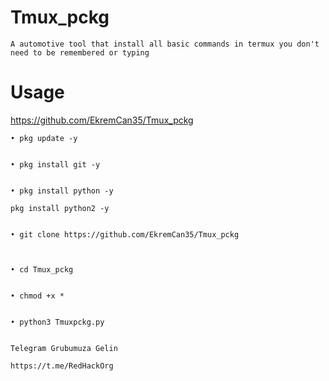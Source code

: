 # Tmux_pckg
```A automotive tool that install all basic commands in termux you don't need to be remembered or typing```


# Usage

https://github.com/EkremCan35/Tmux_pckg

```
• pkg update -y


• pkg install git -y


• pkg install python -y 

pkg install python2 -y


• git clone https://github.com/EkremCan35/Tmux_pckg



• cd Tmux_pckg


• chmod +x *


• python3 Tmuxpckg.py


Telegram Grubumuza Gelin

https://t.me/RedHackOrg






